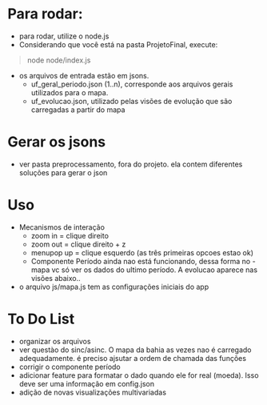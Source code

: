# Para rodar: 
- para rodar, utilize o node.js
- Considerando que você está na pasta ProjetoFinal, execute: 
> node node/index.js
- os arquivos de entrada estão em jsons.
	- uf_geral_periodo.json (1..n), corresponde aos arquivos gerais utilizados para o mapa.
	- uf_evolucao.json, utilizado pelas visões de evolução que são carregadas a partir do mapa

# Gerar os jsons
- ver pasta preprocessamento, fora do projeto. ela contem diferentes soluções para gerar o json	

# Uso
- Mecanismos de interação
	- zoom in = clique direito
	- zoom out = clique direito + z
	- menupop up = clique esquerdo (as três primeiras opcoes estao ok) 
	- Componente Período ainda nao está funcionando, dessa forma no - mapa vc só ver os dados do ultimo período. A evolucao aparece nas visões abaixo..	
- o arquivo js/mapa.js tem as configurações iniciais do app

# To Do List
- organizar os arquivos 
- ver questào do sinc/asinc. O mapa da bahia as vezes nao é carregado adequadamente. é preciso ajsutar a ordem de chamada das funções
- corrigir o componente período
- adicionar feature para formatar o dado quando ele for real (moeda). Isso deve ser uma informação em config.json
- adição de novas visualizações multivariadas